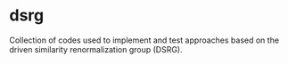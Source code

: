 # dsrg
Collection of codes used to implement and test approaches based on the driven similarity renormalization group (DSRG).

